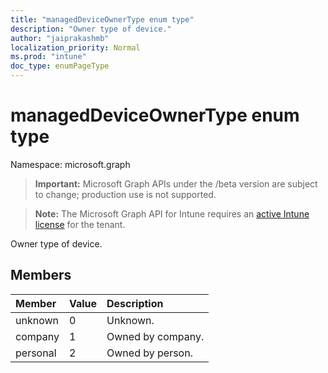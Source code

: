```yaml
---
title: "managedDeviceOwnerType enum type"
description: "Owner type of device."
author: "jaiprakashmb"
localization_priority: Normal
ms.prod: "intune"
doc_type: enumPageType
---
```


# managedDeviceOwnerType enum type

Namespace: microsoft.graph

> **Important:** Microsoft Graph APIs under the /beta version are subject to change; production use is not supported.

> **Note:** The Microsoft Graph API for Intune requires an [active Intune license](https://go.microsoft.com/fwlink/?linkid=839381) for the tenant.

Owner type of device.

## Members
|Member|Value|Description|
|:---|:---|:---|
|unknown|0|Unknown.|
|company|1|Owned by company.|
|personal|2|Owned by person.|






